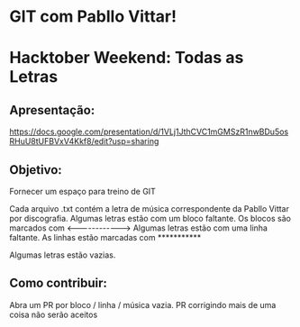 # GIT com Pabllo Vittar!
# Hacktober Weekend: Todas as Letras

## Apresentação:
https://docs.google.com/presentation/d/1VLj1JthCVC1mGMSzR1nwBDu5osRHuU8tUFBVxV4Kkf8/edit?usp=sharing

## Objetivo:
Fornecer um espaço para treino de GIT

Cada arquivo .txt contém a letra de música correspondente da Pabllo Vittar por discografia.
Algumas letras estão com um bloco faltante. Os blocos são marcados com <------------>
Algumas letras estão com uma linha faltante. As linhas estão marcadas com ***********

Algumas letras estão vazias.

## Como contribuir:

Abra um PR por bloco / linha / música vazia. PR corrigindo mais de uma coisa não serão aceitos
